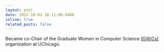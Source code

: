 ```yaml
---
layout: post
date: 2022-10-01 16:11:00-0400
inline: true
related_posts: false
---
```


Became co-Chair of the Graduate Women in Computer Science [(GWiCs)](https://cs.uchicago.edu/diversity/women-in-computing/) organization at UChicago.
